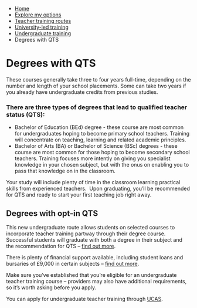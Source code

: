 *   [Home](/)
*   [Explore my options](/explore-my-options)
*   [Teacher training routes](/explore-my-options/teacher-training-routes)
*   [University-led training](/explore-my-options/teacher-training-routes/university-led-training)
*   [Undergraduate training](/explore-my-options/teacher-training-routes/university-led-training/university-led-undergraduate-training)
*   Degrees with QTS

Degrees with QTS
================

These courses generally take three to four years full-time, depending on the number and length of your school placements. Some can take two years if you already have undergraduate credits from previous studies.

### There are three types of degrees that lead to qualified teacher status (QTS):

*   Bachelor of Education (BEd) degree - these course are most common for undergraduates hoping to become primary school teachers. Training will concentrate on teaching, learning and related academic principles.
*   Bachelor of Arts (BA) or Bachelor of Science (BSc) degrees - these course are most common for those hoping to become secondary school teachers. Training focuses more intently on giving you specialist knowledge in your chosen subject, but with the onus on enabling you to pass that knowledge on in the classroom.  

Your study will include plenty of time in the classroom learning practical skills from experienced teachers.  Upon graduating, you’ll be recommended for QTS and ready to start your first teaching job right away.

Degrees with opt-in QTS
-----------------------

This new undergraduate route allows students on selected courses to incorporate teacher training partway through their degree course. Successful students will graduate with both a degree in their subject and the recommendation for QTS – [find out more](/node/4605). 

There is plenty of financial support available, including student loans and bursaries of £9,000 in certain subjects – [find out more](/node/2394).

Make sure you’ve established that you’re eligible for an undergraduate teacher training course – providers may also have additional requirements, so it’s worth asking before you apply.

You can apply for undergraduate teacher training through [UCAS](https://www.ucas.com/ucas/undergraduate/register "Go to UCAS ").